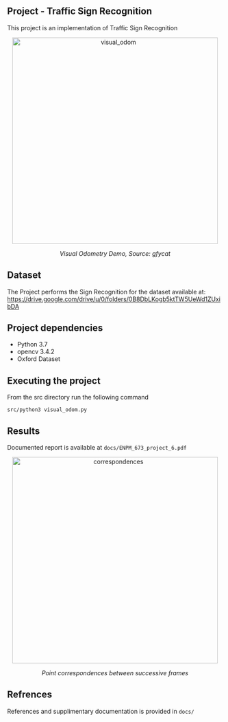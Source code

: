 ## Project - Traffic Sign Recognition
This project is an implementation of Traffic Sign Recognition

<p align="center">
<img src="images/a.gif" alt="visual_odom" width="480">
</p>
<p align="center">
<em>Visual Odometry Demo, Source: gfycat</em>
</p>


## Dataset
The Project performs the Sign Recognition for the dataset available at:
https://drive.google.com/drive/u/0/folders/0B8DbLKogb5ktTW5UeWd1ZUxibDA


## Project dependencies
* Python 3.7
* opencv 3.4.2 
* Oxford Dataset

## Executing the project
From the src directory run the following command

`src/python3 visual_odom.py` 


## Results

Documented report is available at `docs/ENPM_673_project_6.pdf`

<p align="center">
<img src="Images/Sign_recog-large.gif" alt="correspondences" width="480">
</p>
<p align="center">
<em>Point correspondences between successive frames</em>
</p>


## Refrences
References and supplimentary documentation is provided in `docs/`
